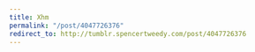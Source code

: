 ```yaml
---
title: Xhm
permalink: "/post/4047726376"
redirect_to: http://tumblr.spencertweedy.com/post/4047726376
---
```


